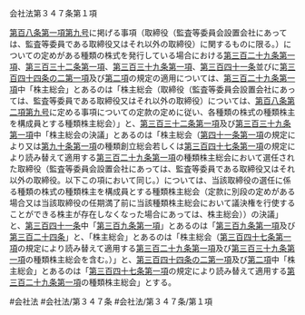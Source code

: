 会社法第３４７条第１項

[第百八条第一項第九号](会社法＿＿＿＿第１０８条第１項第９号)に掲げる事項（取締役（監査等委員会設置会社にあっては、監査等委員である取締役又はそれ以外の取締役）に関するものに限る。）についての定めがある種類の株式を発行している場合における[第三百二十九条第一項](会社法＿＿＿＿第３２９条第１項)、[第三百三十二条第一項](会社法＿＿＿＿第３３２条第１項)、[第三百三十九条第一項](会社法＿＿＿＿第３３９条第１項)、[第三百四十一条](会社法＿＿＿＿第３４１条)並びに[第三百四十四条の二第一項](会社法＿＿＿＿第３４４条の２第１項)及び[第二項](会社法＿＿＿＿第３４７条第２項)の規定の適用については、[第三百二十九条第一項](会社法＿＿＿＿第３２９条第１項)中「株主総会」とあるのは「株主総会（取締役（監査等委員会設置会社にあっては、監査等委員である取締役又はそれ以外の取締役）については、[第百八条第二項第九号](会社法＿＿＿＿第１０８条第２項第９号)に定める事項についての定款の定めに従い、各種類の株式の種類株主を構成員とする種類株主総会）」と、[第三百三十二条第一項](会社法＿＿＿＿第３３２条第１項)及び[第三百三十九条第一項](会社法＿＿＿＿第３３９条第１項)中「株主総会の決議」とあるのは「株主総会（[第四十一条第一項](会社法＿＿＿＿第４１条第１項)の規定により又は[第九十条第一項](会社法＿＿＿＿第９０条第１項)の種類創立総会若しくは[第三百四十七条第一項](会社法＿＿＿＿第３４７条第１項)の規定により読み替えて適用する[第三百二十九条第一項](会社法＿＿＿＿第３２９条第１項)の種類株主総会において選任された取締役（監査等委員会設置会社にあっては、監査等委員である取締役又はそれ以外の取締役。以下この項において同じ。）については、当該取締役の選任に係る種類の株式の種類株主を構成員とする種類株主総会（定款に別段の定めがある場合又は当該取締役の任期満了前に当該種類株主総会において議決権を行使することができる株主が存在しなくなった場合にあっては、株主総会））の決議」と、[第三百四十一条](会社法＿＿＿＿第３４１条)中「[第三百九条第一項](会社法＿＿＿＿第３０９条第１項)」とあるのは「[第三百九条第一項](会社法＿＿＿＿第３０９条第１項)及び[第三百二十四条](会社法＿＿＿＿第３２４条)」と、「株主総会」とあるのは「株主総会（[第三百四十七条第一項](会社法＿＿＿＿第３４７条第１項)の規定により読み替えて適用する[第三百二十九条第一項](会社法＿＿＿＿第３２９条第１項)及び[第三百三十九条第一項](会社法＿＿＿＿第３３９条第１項)の種類株主総会を含む。）」と、[第三百四十四条の二第一項](会社法＿＿＿＿第３４４条の２第１項)及び[第二項](会社法＿＿＿＿第３４７条第２項)中「株主総会」とあるのは「[第三百四十七条第一項](会社法＿＿＿＿第３４７条第１項)の規定により読み替えて適用する[第三百二十九条第一項](会社法＿＿＿＿第３２９条第１項)の種類株主総会」とする。

#会社法
#会社法/第３４７条
#会社法/第３４７条/第１項
